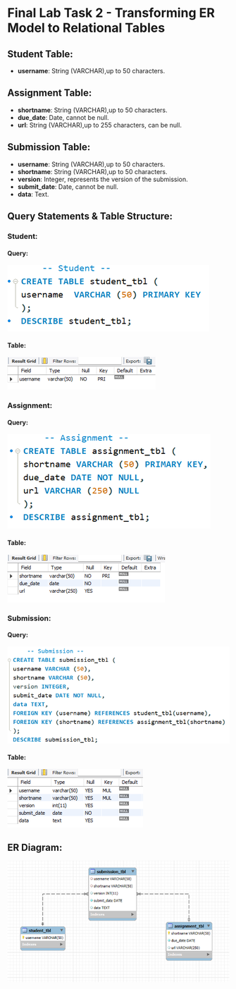 # Final Lab Task 2 - Transforming ER Model to Relational Tables

## Student Table:
- **username**: String (VARCHAR),up to 50 characters.
## Assignment Table:
- **shortname**: String (VARCHAR),up to 50 characters.
- **due_date**: Date, cannot be null.
- **url**: String (VARCHAR),up to 255 characters, can be null.
## Submission Table:
- **username**: String (VARCHAR),up to 50 characters.
- **shortname**: String (VARCHAR),up to 50 characters.
- **version**: Integer, represents the version of the submission.
- **submit_date**: Date, cannot be null.
- **data**: Text.
## Query Statements & Table Structure:
### Student:
#### Query:
![screenshot](Images/Student.png)
#### Table:
![screenshot](Images/Student_tbl.png)
### Assignment:
#### Query:
![screenshot](Images/Assignment.png)
#### Table:
![screenshot](Images/Assignment_tbl.png)
### Submission:
#### Query:
![screenshot](Images/Submission.png)
#### Table:
![screenshot](Images/Submission_tbl.png)
## ER Diagram:
![screenshot](Images/ER-DIAGRAM.png)
